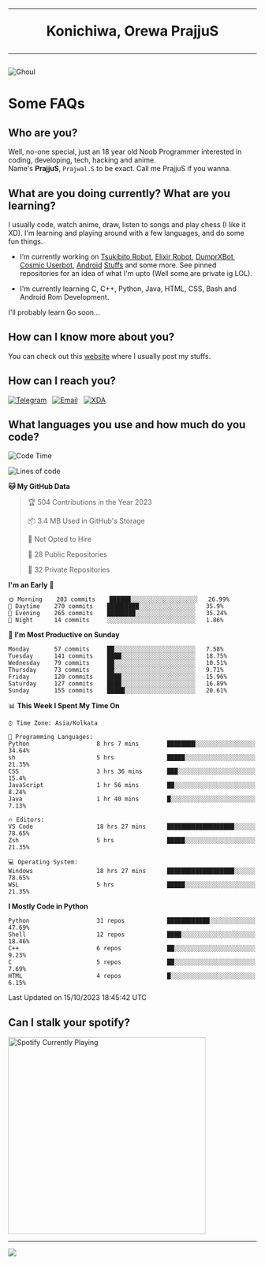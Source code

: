 <h1 align="center"><hr>Konichiwa, Orewa PrajjuS<hr></h1>


<img src="https://telegra.ph/file/6041d22c64479ee5ff802.jpg" alt="Ghoul"/>


<h1>Some FAQs</h1>


<h2>Who are you?</h2>

Well, no-one special, just an 18 year old Noob Programmer interested in coding, developing, tech, hacking and anime.
<br>
Name's <b>PrajjuS</b>, <code>Prajwal.S</code> to be exact. Call me PrajjuS if you wanna.


<h2>What are you doing currently? What are you learning?</h2>

I usually code, watch anime, draw, listen to songs and play chess (I like it XD). I'm learning and playing around with a few languages, and do some fun things.

- I’m currently working on <a href="Https://t.me/PrajjuSAssistantBot">Tsukibito Robot</a>, <a href="https://t.me/projectelixir_bot">Elixir Robot</a>, <a href="https://t.me/DumprXBot">DumprXBot</a>, <a href="https://github.com/SkyLab-Devs/CosmicUserbot">Cosmic Userbot</a>, <a href="https://github.com/Noob-OS">Android</a> <a href="https://github.com/PrajjuS/device_xiaomi_vince">Stuffs</a> and some more. See pinned repositories for an idea of what I'm upto (Well some are private ig LOL).

- I'm currently learning C, C++, Python, Java, HTML, CSS, Bash and Android Rom Development.

I'll probably learn Go soon...


<h2>How can I know more about you?</h2>

You can check out this <a href="https://prajjus.site">website</a> where I usually post my stuffs.


<h2>How can I reach you?</h2>

<a href="https://t.me/PrajjuS"><img src="https://img.shields.io/badge/PrajjuS-2CA5E0?style=flat-square&logo=telegram&logoColor=white" alt="Telegram"/></a>&nbsp;&nbsp;&nbsp;<a href="theprajjus@gmail.com"><img src="https://img.shields.io/badge/theprajjus@gmail.com-D14836?style=flat-square&logo=gmail&logoColor=white" alt="Email"/></a>&nbsp;&nbsp;&nbsp;<a href="https://forum.xda-developers.com/m/prajjus.10388799/"><img src="https://img.shields.io/badge/PrajjuS-F59714?style=flat-square&logo=xda-developers&logoColor=white" alt="XDA"/></a>


<h2>What languages you use and how much do you code?</h2>

<!--START_SECTION:waka-->
![Code Time](http://img.shields.io/badge/Code%20Time-454%20hrs%2055%20mins-blue)

![Lines of code](https://img.shields.io/badge/From%20Hello%20World%20I%27ve%20Written-39%20Thousand%20lines%20of%20code-blue)

**🐱 My GitHub Data** 

> 🏆 504 Contributions in the Year 2023
 > 
> 📦 3.4 MB Used in GitHub's Storage 
 > 
> 🚫 Not Opted to Hire
 > 
> 📜 28 Public Repositories 
 > 
> 🔑 32 Private Repositories  
 > 
**I'm an Early 🐤** 

```text
🌞 Morning    203 commits    ██████░░░░░░░░░░░░░░░░░░░   26.99% 
🌆 Daytime    270 commits    █████████░░░░░░░░░░░░░░░░   35.9% 
🌃 Evening    265 commits    ████████░░░░░░░░░░░░░░░░░   35.24% 
🌙 Night      14 commits     ░░░░░░░░░░░░░░░░░░░░░░░░░   1.86%

```
📅 **I'm Most Productive on Sunday** 

```text
Monday       57 commits     ██░░░░░░░░░░░░░░░░░░░░░░░   7.58% 
Tuesday      141 commits    ████░░░░░░░░░░░░░░░░░░░░░   18.75% 
Wednesday    79 commits     ██░░░░░░░░░░░░░░░░░░░░░░░   10.51% 
Thursday     73 commits     ██░░░░░░░░░░░░░░░░░░░░░░░   9.71% 
Friday       120 commits    ████░░░░░░░░░░░░░░░░░░░░░   15.96% 
Saturday     127 commits    ████░░░░░░░░░░░░░░░░░░░░░   16.89% 
Sunday       155 commits    █████░░░░░░░░░░░░░░░░░░░░   20.61%

```


📊 **This Week I Spent My Time On** 

```text
⌚︎ Time Zone: Asia/Kolkata

💬 Programming Languages: 
Python                   8 hrs 7 mins        ████████░░░░░░░░░░░░░░░░░   34.64% 
sh                       5 hrs               █████░░░░░░░░░░░░░░░░░░░░   21.35% 
CSS                      3 hrs 36 mins       ███░░░░░░░░░░░░░░░░░░░░░░   15.4% 
JavaScript               1 hr 56 mins        ██░░░░░░░░░░░░░░░░░░░░░░░   8.24% 
Java                     1 hr 40 mins        █░░░░░░░░░░░░░░░░░░░░░░░░   7.13%

🔥 Editors: 
VS Code                  18 hrs 27 mins      ███████████████████░░░░░░   78.65% 
Zsh                      5 hrs               █████░░░░░░░░░░░░░░░░░░░░   21.35%

💻 Operating System: 
Windows                  18 hrs 27 mins      ███████████████████░░░░░░   78.65% 
WSL                      5 hrs               █████░░░░░░░░░░░░░░░░░░░░   21.35%

```

**I Mostly Code in Python** 

```text
Python                   31 repos            ████████████░░░░░░░░░░░░░   47.69% 
Shell                    12 repos            ████░░░░░░░░░░░░░░░░░░░░░   18.46% 
C++                      6 repos             ██░░░░░░░░░░░░░░░░░░░░░░░   9.23% 
C                        5 repos             ██░░░░░░░░░░░░░░░░░░░░░░░   7.69% 
HTML                     4 repos             █░░░░░░░░░░░░░░░░░░░░░░░░   6.15%

```



 Last Updated on 15/10/2023 18:45:42 UTC
<!--END_SECTION:waka-->


<h2>Can I stalk your spotify?</h2>

<a href="https://open.spotify.com/user/cotgk31v4nhw20gs5adb29jq5"><img src="https://spotify-readme-prajjus.vercel.app/api?theme=dark&rainbow=true" alt="Spotify Currently Playing" width="400px"/></a>


<hr>


<img src="https://komarev.com/ghpvc/?username=prajjus&label=Profile%20Views&color=000000&style=flat">
